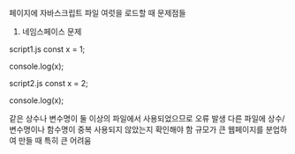 페이지에 자바스크립트 파일 여럿을 로드할 때 문제점들
1. 네임스페이스 문제
<!DOCTYPE html>
<html lang="ko">
<head>
  <title>제대로 파는 자바스크립트</title>
  <script defer src="./script1.js"></script>
  <script defer src="./script2.js"></script>
</head>
<body>
</body>
</html>

script1.js
const x = 1;

console.log(x);

script2.js
const x = 2;

console.log(x);

같은 상수나 변수명이 둘 이상의 파일에서 사용되었으므로 오류 발생
다른 파일에 상수/변수명이나 함수명이 중복 사용되지 않았는지 확인해야 함
규모가 큰 웹페이지를 분업하여 만들 때 특히 큰 어려움